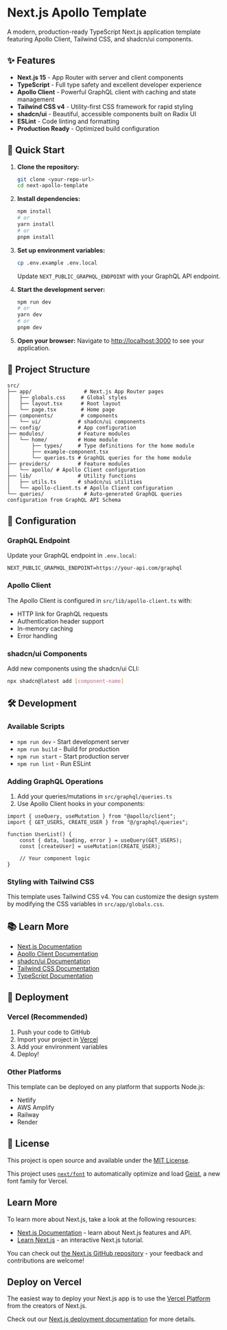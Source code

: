 # Next.js Apollo Template

A modern, production-ready TypeScript Next.js application template featuring Apollo Client, Tailwind CSS, and shadcn/ui components.

## ✨ Features

- **Next.js 15** - App Router with server and client components
- **TypeScript** - Full type safety and excellent developer experience
- **Apollo Client** - Powerful GraphQL client with caching and state management
- **Tailwind CSS v4** - Utility-first CSS framework for rapid styling
- **shadcn/ui** - Beautiful, accessible components built on Radix UI
- **ESLint** - Code linting and formatting
- **Production Ready** - Optimized build configuration

## 🚀 Quick Start

1. **Clone the repository:**

   ```bash
   git clone <your-repo-url>
   cd next-apollo-template
   ```

2. **Install dependencies:**

   ```bash
   npm install
   # or
   yarn install
   # or
   pnpm install
   ```

3. **Set up environment variables:**

   ```bash
   cp .env.example .env.local
   ```

   Update `NEXT_PUBLIC_GRAPHQL_ENDPOINT` with your GraphQL API endpoint.

4. **Start the development server:**

   ```bash
   npm run dev
   # or
   yarn dev
   # or
   pnpm dev
   ```

5. **Open your browser:**
   Navigate to [http://localhost:3000](http://localhost:3000) to see your application.

## 📁 Project Structure

```
src/
├── app/                 # Next.js App Router pages
│   ├── globals.css     # Global styles
│   ├── layout.tsx      # Root layout
│   └── page.tsx        # Home page
├── components/         # components
│   └── ui/            # shadcn/ui components
│── config/            # App configuration
├── modules/           # Feature modules
│   └── home/          # Home module
│       ├── types/     # Type definitions for the home module
│       ├── example-component.tsx
│       └── queries.ts # GraphQL queries for the home module
├── providers/         # Feature modules
│   └── apollo/ # Apollo Client configuration
├── lib/               # Utility functions
│   ├── utils.ts       # shadcn/ui utilities
│   └── apollo-client.ts # Apollo Client configuration
└── queries/             # Auto-generated GraphQL queries configuration from GraphQL API Schema
```

## 🔧 Configuration

### GraphQL Endpoint

Update your GraphQL endpoint in `.env.local`:

```env
NEXT_PUBLIC_GRAPHQL_ENDPOINT=https://your-api.com/graphql
```

### Apollo Client

The Apollo Client is configured in `src/lib/apollo-client.ts` with:

- HTTP link for GraphQL requests
- Authentication header support
- In-memory caching
- Error handling

### shadcn/ui Components

Add new components using the shadcn/ui CLI:

```bash
npx shadcn@latest add [component-name]
```

## 🛠️ Development

### Available Scripts

- `npm run dev` - Start development server
- `npm run build` - Build for production
- `npm run start` - Start production server
- `npm run lint` - Run ESLint

### Adding GraphQL Operations

1. Add your queries/mutations in `src/graphql/queries.ts`
2. Use Apollo Client hooks in your components:

```tsx
import { useQuery, useMutation } from "@apollo/client";
import { GET_USERS, CREATE_USER } from "@/graphql/queries";

function UserList() {
	const { data, loading, error } = useQuery(GET_USERS);
	const [createUser] = useMutation(CREATE_USER);

	// Your component logic
}
```

### Styling with Tailwind CSS

This template uses Tailwind CSS v4. You can customize the design system by modifying the CSS variables in `src/app/globals.css`.

## 📚 Learn More

- [Next.js Documentation](https://nextjs.org/docs)
- [Apollo Client Documentation](https://www.apollographql.com/docs/react/)
- [shadcn/ui Documentation](https://ui.shadcn.com)
- [Tailwind CSS Documentation](https://tailwindcss.com/docs)
- [TypeScript Documentation](https://www.typescriptlang.org/docs)

## 🚢 Deployment

### Vercel (Recommended)

1. Push your code to GitHub
2. Import your project in [Vercel](https://vercel.com)
3. Add your environment variables
4. Deploy!

### Other Platforms

This template can be deployed on any platform that supports Node.js:

- Netlify
- AWS Amplify
- Railway
- Render

## 📝 License

This project is open source and available under the [MIT License](LICENSE).

This project uses [`next/font`](https://nextjs.org/docs/app/building-your-application/optimizing/fonts) to automatically optimize and load [Geist](https://vercel.com/font), a new font family for Vercel.

## Learn More

To learn more about Next.js, take a look at the following resources:

- [Next.js Documentation](https://nextjs.org/docs) - learn about Next.js features and API.
- [Learn Next.js](https://nextjs.org/learn) - an interactive Next.js tutorial.

You can check out [the Next.js GitHub repository](https://github.com/vercel/next.js) - your feedback and contributions are welcome!

## Deploy on Vercel

The easiest way to deploy your Next.js app is to use the [Vercel Platform](https://vercel.com/new?utm_medium=default-template&filter=next.js&utm_source=create-next-app&utm_campaign=create-next-app-readme) from the creators of Next.js.

Check out our [Next.js deployment documentation](https://nextjs.org/docs/app/building-your-application/deploying) for more details.
